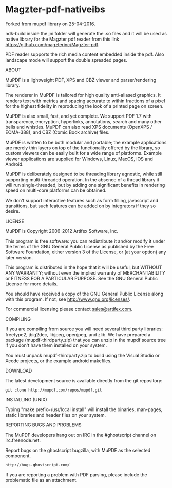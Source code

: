 # Magzter-pdf-nativeibs

Forked from mupdf library on 25-04-2016.

ndk-build inside the jni folder will generate the .so files and it will be used as native library for the Magzter pdf reader from this link https://github.com/magzterinc/Magzter-pdf. 

PDF reader supports the rich media content embedded inside the pdf. Also landscape mode will support the double spreaded pages.

ABOUT

MuPDF is a lightweight PDF, XPS and CBZ viewer and parser/rendering library.

The renderer in MuPDF is tailored for high quality anti-aliased graphics. It
renders text with metrics and spacing accurate to within fractions of a pixel
for the highest fidelity in reproducing the look of a printed page on screen.

MuPDF is also small, fast, and yet complete. We support PDF 1.7 with
transparency, encryption, hyperlinks, annotations, search and many other bells
and whistles. MuPDF can also read XPS documents (OpenXPS / ECMA-388),
and CBZ (Comic Book archive) files.

MuPDF is written to be both modular and portable; the example applications
are merely thin layers on top of the functionality offered by the library,
so custom viewers can be easily built for a wide range of platforms. Example
viewer applications are supplied for Windows, Linux, MacOS, iOS and Android.

MuPDF is deliberately designed to be threading library agnostic, while still
supporting multi-threaded operation. In the absence of a thread library
it will run single-threaded, but by adding one significant benefits in
rendering speed on multi-core platforms can be obtained.

We don't support interactive features such as form filling, javascript and
transitions, but such features can be added on by integrators if they so
desire.

LICENSE

MuPDF is Copyright 2006-2012 Artifex Software, Inc.

This program is free software: you can redistribute it and/or modify it under
the terms of the GNU General Public License as published by the Free Software
Foundation, either version 3 of the License, or (at your option) any later
version.

This program is distributed in the hope that it will be useful, but WITHOUT ANY
WARRANTY; without even the implied warranty of MERCHANTABILITY or FITNESS FOR A
PARTICULAR PURPOSE. See the GNU General Public License for more details.

You should have received a copy of the GNU General Public License along with
this program. If not, see <http://www.gnu.org/licenses/>.

For commercial licensing please contact sales@artifex.com.

COMPILING

If you are compiling from source you will need several third party libraries:
freetype2, jbig2dec, libjpeg, openjpeg, and zlib. We have prepared a package
(mupdf-thirdparty.zip) that you can unzip in the mupdf source tree if you don't
have them installed on your system.

You must unpack mupdf-thirdparty.zip to build using the Visual Studio or Xcode
projects, or the example android makefiles.

DOWNLOAD

The latest development source is available directly from the git repository:

	git clone http://mupdf.com/repos/mupdf.git

INSTALLING (UNIX)

Typing "make prefix=/usr/local install" will install the binaries, man-pages,
static libraries and header files on your system.

REPORTING BUGS AND PROBLEMS

The MuPDF developers hang out on IRC in the #ghostscript channel on
irc.freenode.net.

Report bugs on the ghostscript bugzilla, with MuPDF as the selected component.

	http://bugs.ghostscript.com/

If you are reporting a problem with PDF parsing, please include the problematic
file as an attachment.

